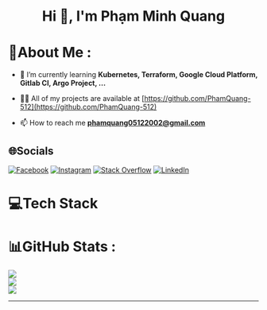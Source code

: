 <h1 align="center">Hi 👋, I'm Phạm Minh Quang</h1>

# 💫About Me :

- 🌱 I’m currently learning **Kubernetes, Terraform, Google Cloud Platform, Gitlab CI, Argo Project, ...**

- 👨‍💻 All of my projects are available at [https://github.com/PhamQuang-512](https://github.com/PhamQuang-512)

- 📫 How to reach me **phamquang05122002@gmail.com**

## 🌐Socials

[![Facebook](https://img.shields.io/badge/Facebook-%231877F2.svg?logo=Facebook&logoColor=white)](https://facebook.com/QuangPhamMinh0512/) [![Instagram](https://img.shields.io/badge/Instagram-%23E4405F.svg?logo=Instagram&logoColor=white)](https://instagram.com/12.l.21/) [![Stack Overflow](https://img.shields.io/badge/-Stackoverflow-FE7A16?logo=stack-overflow&logoColor=white)](https://stackoverflow.com/users/19083246) [![LinkedIn](https://img.shields.io/badge/LinkedIn-0077B5?style=for-the-badge&logo=linkedin&logoColor=white)](https://www.linkedin.com/in/phạm-minh-quang-437400246/)

# 💻Tech Stack



# 📊GitHub Stats :

![](https://github-readme-stats.vercel.app/api?username=PhamQuang-512&theme=react&hide_border=false&include_all_commits=true&count_private=true)<br/>
![](https://github-readme-streak-stats.herokuapp.com/?user=PhamQuang-512&theme=react&hide_border=false)<br/>
![](https://github-readme-stats.vercel.app/api/top-langs/?username=PhamQuang-512&theme=react&hide_border=false&include_all_commits=true&count_private=true&layout=compact)

---
